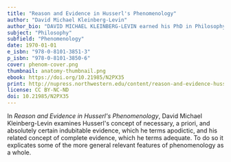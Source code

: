 ```yaml
---
title: "Reason and Evidence in Husserl's Phenomenology"
author: "David Michael Kleinberg-Levin"
author_bio: "DAVID MICHAEL KLEINBERG-LEVIN earned his PhD in Philosophy from Columbia University in 1967. He taught in the Humanities Department at MIT from 1968 until 1972, and in the Department of Philosophy at Northwestern University from 1972 to 2005. He specializes in Continental philosophy, hermeneutical phenomenology, and questions in aesthetics, clinical psychology, moral philosophy and critical social theory."
subject: "Philosophy"
subfield: "Phenomenology"
date: 1970-01-01
e_isbn: "978-0-8101-3851-3"
p_isbn: "978-0-8101-3850-6"
cover: phenom-cover.png
thumbnail: anatomy-thumbnail.png
ebook: https://doi.org/10.21985/N2PX35
print: http://nupress.northwestern.edu/content/reason-and-evidence-husserls-phenomenology
license: CC BY-NC-ND
doi: 10.21985/N2PX35
---
```

In _Reason and Evidence in Husserl's Phenomenology_, David Michael Kleinberg-Levin examines Husserl's concept of necessary, a priori, and absolutely certain indubitable evidence, which he terms apodictic, and his related concept of complete evidence, which he terms adequate. To do so it explicates some of the more general relevant features of phenomenology as a whole.
